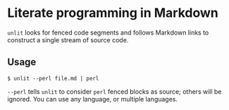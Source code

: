 # Literate programming in Markdown
`unlit` looks for fenced code segments and follows Markdown links to construct
a single stream of source code.

## Usage
```
$ unlit --perl file.md | perl
```

`--perl` tells `unlit` to consider `perl` fenced blocks as source; others will
be ignored. You can use any language, or multiple languages.
